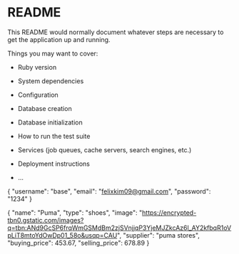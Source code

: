 # README

This README would normally document whatever steps are necessary to get the
application up and running.

Things you may want to cover:

* Ruby version

* System dependencies

* Configuration

* Database creation

* Database initialization

* How to run the test suite

* Services (job queues, cache servers, search engines, etc.)

* Deployment instructions

* ...

{
  "username": "base",
  "email": "felixkim09@gmail.com",
  "password": "1234"
}


{
"name": "Puma",
"type": "shoes",
"image": "https://encrypted-tbn0.gstatic.com/images?q=tbn:ANd9GcSP6frqWmGSMdBm2zjSVnjjqP3YjeMJZkcAz6l_AY2kfbqR1oVpLiT8mtoYdOwDp01_58o&usqp=CAU",
"supplier": "puma stores",
"buying_price": 453.67,
"selling_price": 678.89
}
